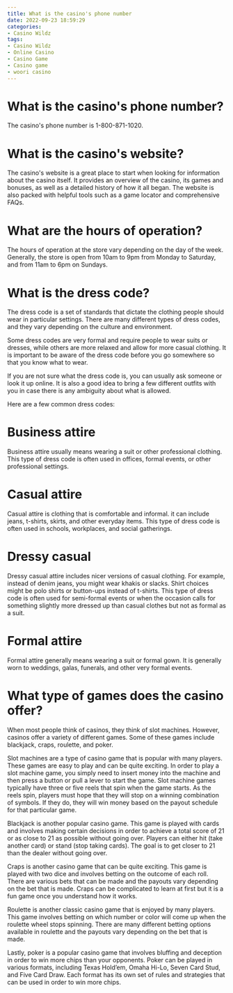 ```yaml
---
title: What is the casino's phone number 
date: 2022-09-23 18:59:29
categories:
- Casino Wildz
tags:
- Casino Wildz
- Online Casino
- Casino Game
- Casino game
- woori casino
---
```



#  What is the casino's phone number? 

The casino's phone number is 1-800-871-1020.

#  What is the casino's website? 

The casino's website is a great place to start when looking for information about the casino itself. It provides an overview of the casino, its games and bonuses, as well as a detailed history of how it all began. The website is also packed with helpful tools such as a game locator and comprehensive FAQs.

#  What are the hours of operation? 

The hours of operation at the store vary depending on the day of the week. Generally, the store is open from 10am to 9pm from Monday to Saturday, and from 11am to 6pm on Sundays.

#  What is the dress code? 

The dress code is a set of standards that dictate the clothing people should wear in particular settings. There are many different types of dress codes, and they vary depending on the culture and environment. 

Some dress codes are very formal and require people to wear suits or dresses, while others are more relaxed and allow for more casual clothing. It is important to be aware of the dress code before you go somewhere so that you know what to wear. 

If you are not sure what the dress code is, you can usually ask someone or look it up online. It is also a good idea to bring a few different outfits with you in case there is any ambiguity about what is allowed. 

Here are a few common dress codes: 

# Business attire 
Business attire usually means wearing a suit or other professional clothing. This type of dress code is often used in offices, formal events, or other professional settings. 

# Casual attire 
Casual attire is clothing that is comfortable and informal. it can include jeans, t-shirts, skirts, and other everyday items. This type of dress code is often used in schools, workplaces, and social gatherings. 

# Dressy casual 
Dressy casual attire includes nicer versions of casual clothing. For example, instead of denim jeans, you might wear khakis or slacks. Shirt choices might be polo shirts or button-ups instead of t-shirts. This type of dress code is often used for semi-formal events or when the occasion calls for something slightly more dressed up than casual clothes but not as formal as a suit. 

# Formal attire 
Formal attire generally means wearing a suit or formal gown. It is generally worn to weddings, galas, funerals, and other very formal events.

#  What type of games does the casino offer?

When most people think of casinos, they think of slot machines. However, casinos offer a variety of different games. Some of these games include blackjack, craps, roulette, and poker.

Slot machines are a type of casino game that is popular with many players. These games are easy to play and can be quite exciting. In order to play a slot machine game, you simply need to insert money into the machine and then press a button or pull a lever to start the game. Slot machine games typically have three or five reels that spin when the game starts. As the reels spin, players must hope that they will stop on a winning combination of symbols. If they do, they will win money based on the payout schedule for that particular game.

Blackjack is another popular casino game. This game is played with cards and involves making certain decisions in order to achieve a total score of 21 or as close to 21 as possible without going over. Players can either hit (take another card) or stand (stop taking cards). The goal is to get closer to 21 than the dealer without going over.

Craps is another casino game that can be quite exciting. This game is played with two dice and involves betting on the outcome of each roll. There are various bets that can be made and the payouts vary depending on the bet that is made. Craps can be complicated to learn at first but it is a fun game once you understand how it works.

Roulette is another classic casino game that is enjoyed by many players. This game involves betting on which number or color will come up when the roulette wheel stops spinning. There are many different betting options available in roulette and the payouts vary depending on the bet that is made.

Lastly, poker is a popular casino game that involves bluffing and deception in order to win more chips than your opponents. Poker can be played in various formats, including Texas Hold’em, Omaha Hi-Lo, Seven Card Stud, and Five Card Draw. Each format has its own set of rules and strategies that can be used in order to win more chips.